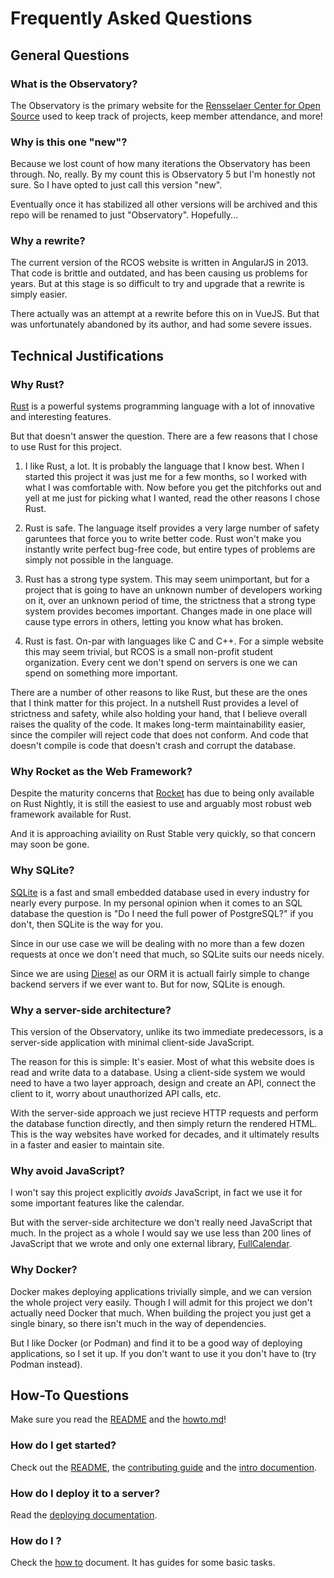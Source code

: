 # Frequently Asked Questions

## General Questions

### What is the Observatory?

The Observatory is the primary website for the
[Rensselaer Center for Open Source](https://rcos.io)
used to keep track of projects, keep member attendance, and more!

### Why is this one "new"?

Because we lost count of how many iterations the Observatory has been through.
No, really. By my count this is Observatory 5 but I'm honestly not sure.
So I have opted to just call this version "new".

Eventually once it has stabilized all other versions will be archived and this
repo will be renamed to just "Observatory". Hopefully...

### Why a rewrite?

The current version of the RCOS website is written in AngularJS in 2013.
That code is brittle and outdated, and has been causing us problems for years.
But at this stage is so difficult to try and upgrade that a rewrite is simply easier.

There actually was an attempt at a rewrite before this on in VueJS. But that was
unfortunately abandoned by its author, and had some severe issues.

## Technical Justifications

### Why Rust?

[Rust](https://rust-lang.org) is a powerful systems programming language with a
lot of innovative and interesting features.

But that doesn't answer the question. There are a few reasons that I chose to
use Rust for this project.

1. I like Rust, a lot. It is probably the language that I know best. When I
   started this project it was just me for a few months, so I worked with what I
   was comfortable with.
   Now before you get the pitchforks out and yell at me just for picking what I
   wanted, read the other reasons I chose Rust.

2. Rust is safe. The language itself provides a very large number of safety
   garuntees that force you to write better code. Rust won't make you instantly
   write perfect bug-free code, but entire types of problems are simply not
   possible in the language.

3. Rust has a strong type system. This may seem unimportant, but for a project
   that is going to have an unknown number of developers working on it, over an
   unknown period of time, the strictness that a strong type system provides
   becomes important. Changes made in one place will cause type errors in
   others, letting you know what has broken.

4. Rust is fast. On-par with languages like C and C++. For a simple website this
   may seem trivial, but RCOS is a small non-profit student organization. Every
   cent we don't spend on servers is one we can spend on something more important.

There are a number of other reasons to like Rust, but these are the
ones that I think matter for this project.
In a nutshell Rust provides a level of strictness and safety, while also holding
your hand, that I believe overall raises the quality of the code. It makes
long-term maintainability easier, since the compiler will reject code that does
not conform.
And code that doesn't compile is code that doesn't crash and corrupt the
database.

### Why Rocket as the Web Framework?

Despite the maturity concerns that [Rocket](https://rocket.rs) has due to being
only available on Rust Nightly, it is still the easiest to use and arguably most
robust web framework available for Rust.

And it is approaching aviaility on Rust Stable very quickly, so that concern may
soon be gone.

### Why SQLite?

[SQLite](https://sqlite.org) is a fast and small embedded database used in every
industry for nearly every purpose.
In my personal opinion when it comes to an SQL database the question is "Do I
need the full power of PostgreSQL?" if you don't, then SQLite is the way for you.

Since in our use case we will be dealing with no more than a few dozen requests
at once we don't need that much, so SQLite suits our needs nicely.

Since we are using [Diesel](https://diesel.rs) as our ORM it is actuall fairly
simple to change backend servers if we ever want to. But for now, SQLite is enough.

### Why a server-side architecture?

This version of the Observatory, unlike its two immediate predecessors, is a
server-side application with minimal client-side JavaScript.

The reason for this is simple: It's easier. Most of what this website does is
read and write data to a database. Using a client-side system we would need to
have a two layer approach, design and create an API, connect the client to it,
worry about unauthorized API calls, etc.

With the server-side approach we just recieve HTTP requests and perform the
database function directly, and then simply return the rendered HTML.
This is the way websites have worked for decades, and it ultimately results in a
faster and easier to maintain site.

### Why avoid JavaScript?

I won't say this project explicitly *avoids* JavaScript, in fact we use it for
some important features like the calendar.

But with the server-side architecture we don't really need JavaScript that much.
In the project as a whole I would say we use less than 200 lines of JavaScript
that we wrote and only one external library,
[FullCalendar](https://fullcalendar.io).

### Why Docker?

Docker makes deploying applications trivially simple, and we can version the
whole project very easily.
Though I will admit for this project we don't actually need Docker that much.
When building the project you just get a single binary, so there isn't much in
the way of dependencies.

But I like Docker (or Podman) and find it to be a good way of deploying
applications, so I set it up. If you don't want to use it you don't have to
(try Podman instead).

## How-To Questions

Make sure you read the [README](../README.md) and the [howto.md](./howto.md)!

### How do I get started?

Check out the [README](../README.md), the
[contributing guide](../CONTRIBUTING.md) and the
[intro documention](./intro.md).

### How do I deploy it to a server?

Read the [deploying documentation](./deploying.md).

### How do I <add basic feature>?

Check the [how to](./howto.md) document. It has guides for some basic tasks.
